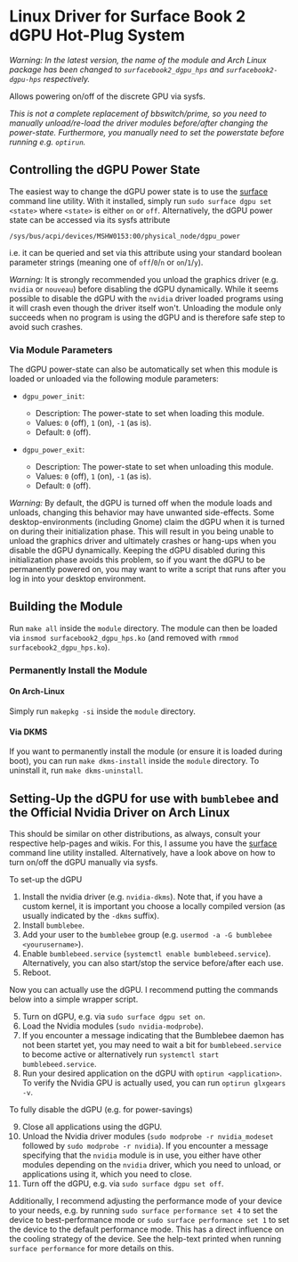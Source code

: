 # Linux Driver for Surface Book 2 dGPU Hot-Plug System

_Warning: In the latest version, the name of the module and Arch Linux package has been changed to `surfacebook2_dgpu_hps` and `surfacebook2-dgpu-hps` respectively._

Allows powering on/off of the discrete GPU via sysfs.

_This is not a complete replacement of bbswitch/prime, so you need to manually unload/re-load the driver modules before/after changing the power-state.
Furthermore, you manually need to set the powerstate before running e.g. `optirun`._

## Controlling the dGPU Power State

The easiest way to change the dGPU power state is to use the [surface](https://github.com/qzed/linux-surface-control) command line utility.
With it installed, simply run `sudo surface dgpu set <state>` where `<state>` is either `on` or `off`.
Alternatively, the dGPU power state can be accessed via its sysfs attribute
```
/sys/bus/acpi/devices/MSHW0153:00/physical_node/dgpu_power
```
i.e. it can be queried and set via this attribute using your standard boolean parameter strings (meaning one of `off`/`0`/`n` or `on`/`1`/`y`).

_Warning:_
It is strongly recommended you unload the graphics driver (e.g. `nvidia` or `nouveau`) before disabling the dGPU dynamically.
While it seems possible to disable the dGPU with the `nvidia` driver loaded programs using it will crash even though the driver itself won't.
Unloading the module only succeeds when no program is using the dGPU and is therefore safe step to avoid such crashes.

### Via Module Parameters

The dGPU power-state can also be automatically set when this module is loaded or unloaded via the following module parameters:

- `dgpu_power_init`:
  - Description: The power-state to set when loading this module.
  - Values: `0` (off), `1` (on), `-1` (as is).
  - Default: `0` (off).


- `dgpu_power_exit`:
  - Description: The power-state to set when unloading this module.
  - Values: `0` (off), `1` (on), `-1` (as is).
  - Default: `0` (off).

_Warning:_
By default, the dGPU is turned off when the module loads and unloads, changing this behavior may have unwanted side-effects.
Some desktop-environments (including Gnome) claim the dGPU when it is turned on during their initialization phase.
This will result in you being unable to unload the graphics driver and ultimately crashes or hang-ups when you disable the dGPU dynamically.
Keeping the dGPU disabled during this initialization phase avoids this problem, so if you want the dGPU to be permanently powered on, you may want to write a script that runs after you log in into your desktop environment.

## Building the Module

Run `make all` inside the `module` directory.
The module can then be loaded via `insmod surfacebook2_dgpu_hps.ko` (and removed with `rmmod surfacebook2_dgpu_hps.ko`).

### Permanently Install the Module

#### On Arch-Linux

Simply run `makepkg -si` inside the `module` directory.

#### Via DKMS

If you want to permanently install the module (or ensure it is loaded during boot), you can run `make dkms-install` inside the `module` directory.
To uninstall it, run `make dkms-uninstall`.

## Setting-Up the dGPU for use with `bumblebee` and the Official Nvidia Driver on Arch Linux

This should be similar on other distributions, as always, consult your respective help-pages and wikis.
For this, I assume you have the [surface](https://github.com/qzed/linux-surface-control) command line utility installed.
Alternatively, have a look above on how to turn on/off the dGPU manually via sysfs.

To set-up the dGPU

1. Install the nvidia driver (e.g. `nvidia-dkms`).
   Note that, if you have a custom kernel, it is important you choose a locally compiled version (as usually indicated by the `-dkms` suffix).
2. Install `bumblebee`.
3. Add your user to the `bumblebee` group (e.g. `usermod -a -G bumblebee <yourusername>`).
7. Enable `bumblebeed.service` (`systemctl enable bumblebeed.service`).
   Alternatively, you can also start/stop the service before/after each use.
4. Reboot.

Now you can actually use the dGPU. I recommend putting the commands below into a simple wrapper script.

5. Turn on dGPU, e.g. via `sudo surface dgpu set on`.
6. Load the Nvidia modules (`sudo nvidia-modprobe`).
7. If you encounter a message indicating that the Bumblebee daemon has not been startet yet, you may need to wait a bit for `bumblebeed.service` to become active or alternatively run `systemctl start bumblebeed.service`.
8. Run your desired application on the dGPU with `optirun <application>`. To verify the Nvidia GPU is actually used, you can run `optirun glxgears -v`.

To fully disable the dGPU (e.g. for power-savings)

9. Close all applications using the dGPU.
10. Unload the Nvidia driver modules (`sudo modprobe -r nvidia_modeset` followed by `sudo modprobe -r nvidia`).
    If you encounter a message specifying that the `nvidia` module is in use, you either have other modules depending on the `nvidia` driver, which you need to unload, or applications using it, which you need to close.
11. Turn off the dGPU, e.g. via `sudo surface dgpu set off`.

Additionally, I recommend adjusting the performance mode of your device to your needs, e.g. by running `sudo surface performance set 4` to set the device to best-performance mode or `sudo surface performance set 1` to set the device to the default performance mode.
This has a direct influence on the cooling strategy of the device.
See the help-text printed when running `surface performance` for more details on this.
